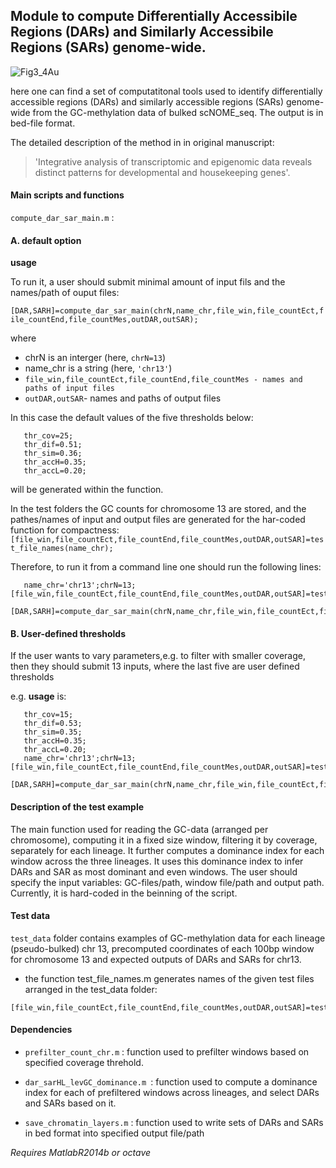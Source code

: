 
## Module to compute Differentially Accessibile Regions (DARs) and Similarly Accessibile Regions (SARs) genome-wide.

![Fig3_4Au](https://user-images.githubusercontent.com/61786710/133560437-1959f2d9-287e-44ca-af7f-dd17058cb9ee.png)


here one can find a set of computatitonal tools used to identify differentially accessible regions (DARs) and similarly accessible regions (SARs) genome-wide from the GC-methylation data of bulked scNOME_seq. The output is in bed-file format. 

The detailed description of the method in in original manuscript:
> 'Integrative analysis of transcriptomic and epigenomic data reveals distinct patterns for developmental and housekeeping genes'.

#### Main scripts and functions
``compute_dar_sar_main.m`` : 


#### A. default option

**usage** 

To run it, a user should submit minimal amount of input fils and the names/path of ouput files:

`[DAR,SARH]=compute_dar_sar_main(chrN,name_chr,file_win,file_countEct,file_countEnd,file_countMes,outDAR,outSAR);`

where
- chrN is an interger (here, ``chrN=13``)
- name_chr is a string (here, ``'chr13'``)
- `file_win,file_countEct,file_countEnd,file_countMes - names and paths of input files`
- ``outDAR,outSAR``- names and paths of output files

In this case the default values of the five thresholds below:
```
   thr_cov=25;
   thr_dif=0.51;
   thr_sim=0.36; 
   thr_accH=0.35;
   thr_accL=0.20;
   ```
   
will be generated within the function.

In the test folders the GC counts for chromosome 13 are stored, and the pathes/names of input and output files are generated for the
har-coded function for compactness: ``[file_win,file_countEct,file_countEnd,file_countMes,outDAR,outSAR]=test_file_names(name_chr);`` 

Therefore, to run it from a command line one should run the following lines:
```
   name_chr='chr13';chrN=13;[file_win,file_countEct,file_countEnd,file_countMes,outDAR,outSAR]=test_file_names(name_chr);   
   [DAR,SARH]=compute_dar_sar_main(chrN,name_chr,file_win,file_countEct,file_countEnd,file_countMes,outDAR,outSAR);
```

 #### B. User-defined thresholds
 
 If the user wants to vary parameters,e.g. to filter with smaller coverage, then they should  submit 13 inputs, where the last five
 are user defined thresholds
 
 e.g. **usage** is:
 ```
    thr_cov=15;
    thr_dif=0.53;
    thr_sim=0.35; 
    thr_accH=0.35;
    thr_accL=0.20; 
    name_chr='chr13';chrN=13;[file_win,file_countEct,file_countEnd,file_countMes,outDAR,outSAR]=test_file_names(name_chr);
           [DAR,SARH]=compute_dar_sar_main(chrN,name_chr,file_win,file_countEct,file_countEnd,file_countMes,outDAR,outSAR,thr_cov,thr_dif,thr_sim,thr_accH,thr_accL);
```

#### Description of the test example 

The main function used for reading the GC-data (arranged per chromosome), computing it in a fixed size window, filtering it by coverage, separately for each lineage. It further computes a dominance index for each window across the three lineages. It uses this dominance index to infer DARs and SAR as most dominant and even windows. The user should specify the input variables: GC-files/path, window file/path and output path. Currently, it is hard-coded in the beinning of the script.

#### Test data

``test_data`` folder contains examples of GC-methylation data for each lineage (pseudo-bulked) chr 13, precomputed coordinates of each 100bp window for chromosome 13 and expected outputs of DARs and SARs for chr13.

- the function test_file_names.m
generates names of the given test files arranged in the test_data folder: 
```
[file_win,file_countEct,file_countEnd,file_countMes,outDAR,outSAR]=test_file_names(name_chr); 
```

#### Dependencies
- ``prefilter_count_chr.m`` : function used to prefilter windows based on specified coverage threhold.

- ``dar_sarHL_levGC_dominance.m ``: function used to compute a dominance index for each of prefiltered windows across lineages, and select
DARs and SARs based on it.

 - ``save_chromatin_layers.m`` : function used to write sets of DARs and SARs in bed format into specified output file/path


*Requires MatlabR2014b or octave*
